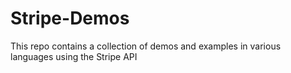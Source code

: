 # Stripe-Demos
This repo contains a collection of demos and examples in various languages using the Stripe API
